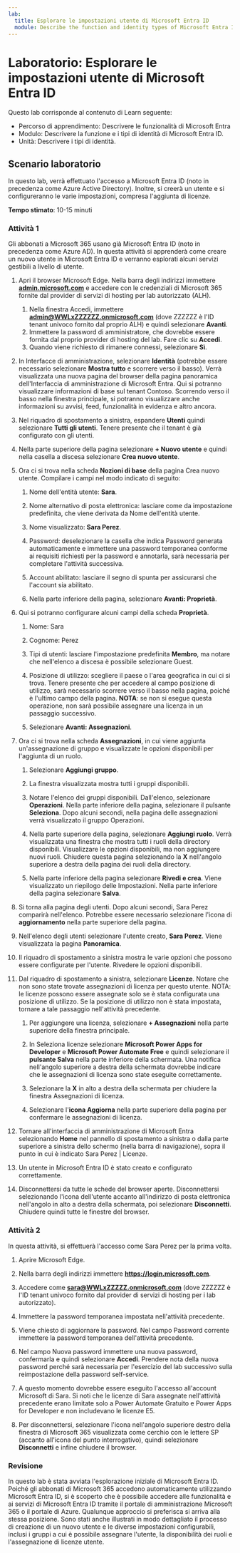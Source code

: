 ```yaml
---
lab:
  title: Esplorare le impostazioni utente di Microsoft Entra ID
  module: Describe the function and identity types of Microsoft Entra ID
---
```


# Laboratorio: Esplorare le impostazioni utente di Microsoft Entra ID

Questo lab corrisponde al contenuto di Learn seguente:

- Percorso di apprendimento: Descrivere le funzionalità di Microsoft Entra
- Modulo: Descrivere la funzione e i tipi di identità di Microsoft Entra ID.
- Unità: Descrivere i tipi di identità.

## Scenario laboratorio

In questo lab, verrà effettuato l'accesso a Microsoft Entra ID (noto in precedenza come Azure Active Directory).  Inoltre, si creerà un utente e si configureranno le varie impostazioni, compresa l'aggiunta di licenze.  

**Tempo stimato**: 10-15 minuti

### Attività 1

Gli abbonati a Microsoft 365 usano già Microsoft Entra ID (noto in precedenza come Azure AD).  In questa attività si apprenderà come creare un nuovo utente in Microsoft Entra ID e verranno esplorati alcuni servizi gestibili a livello di utente.

1. Apri il browser Microsoft Edge. Nella barra degli indirizzi immettere **[admin.microsoft.com](https://admin.microsoft.com)** e accedere con le credenziali di Microsoft 365 fornite dal provider di servizi di hosting per lab autorizzato (ALH).
    1. Nella finestra Accedi, immettere **admin@WWLxZZZZZZ.onmicrosoft.com** (dove ZZZZZZ è l'ID tenant univoco fornito dal proprio ALH) e quindi selezionare **Avanti**.
    1. Immettere la password di amministratore, che dovrebbe essere fornita dal proprio provider di hosting del lab. Fare clic su **Accedi**.
    1. Quando viene richiesto di rimanere connessi, selezionare **Sì**.

1. In Interfacce di amministrazione, selezionare **Identità** (potrebbe essere necessario selezionare **Mostra tutto** e scorrere verso il basso).  Verrà visualizzata una nuova pagina del browser della pagina panoramica dell'Interfaccia di amministrazione di Microsoft Entra. Qui si potranno visualizzare informazioni di base sul tenant Contoso. Scorrendo verso il basso nella finestra principale, si potranno visualizzare anche informazioni su avvisi, feed, funzionalità in evidenza e altro ancora.

1. Nel riquadro di spostamento a sinistra, espandere **Utenti** quindi selezionare **Tutti gli utenti**. Tenere presente che il tenant è già configurato con gli utenti.

1. Nella parte superiore della pagina selezionare **+ Nuovo utente** e quindi nella casella a discesa selezionare **Crea nuovo utente**.

1. Ora ci si trova nella scheda **Nozioni di base** della pagina Crea nuovo utente. Compilare i campi nel modo indicato di seguito:
    1. Nome dell'entità utente: **Sara**.

    1. Nome alternativo di posta elettronica: lasciare come da impostazione predefinita, che viene derivata da Nome dell'entità utente.

    1. Nome visualizzato: **Sara Perez**.

    1. Password: deselezionare la casella che indica Password generata automaticamente e immettere una password temporanea conforme ai requisiti richiesti per la password e annotarla, sarà necessaria per completare l'attività successiva.

    1. Account abilitato: lasciare il segno di spunta per assicurarsi che l'account sia abilitato.

    1. Nella parte inferiore della pagina, selezionare **Avanti: Proprietà**.

1. Qui si potranno configurare alcuni campi della scheda **Proprietà**.

    1. Nome: Sara

    1. Cognome: Perez

    1. Tipi di utenti: lasciare l'impostazione predefinita **Membro**, ma notare che nell'elenco a discesa è possibile selezionare Guest.

    1. Posizione di utilizzo: scegliere il paese o l'area geografica in cui ci si trova.  Tenere presente che per accedere al campo posizione di utilizzo, sarà necessario scorrere verso il basso nella pagina, poiché è l'ultimo campo della pagina.  **NOTA**: se non si esegue questa operazione, non sarà possibile assegnare una licenza in un passaggio successivo.

    1. Selezionare **Avanti: Assegnazioni**.

1. Ora ci si trova nella scheda **Assegnazioni**, in cui viene aggiunta un'assegnazione di gruppo e visualizzate le opzioni disponibili per l'aggiunta di un ruolo.

    1. Selezionare **Aggiungi gruppo**.

    1. La finestra visualizzata mostra tutti i gruppi disponibili.  

    1. Notare l'elenco dei gruppi disponibili.  Dall'elenco, selezionare **Operazioni**.  Nella parte inferiore della pagina, selezionare il pulsante **Seleziona**.  Dopo alcuni secondi, nella pagina delle assegnazioni verrà visualizzato il gruppo Operazioni.

    1. Nella parte superiore della pagina, selezionare **Aggiungi ruolo**.  Verrà visualizzata una finestra che mostra tutti i ruoli della directory disponibili.  Visualizzare le opzioni disponibili, ma non aggiungere nuovi ruoli.  Chiudere questa pagina selezionando la **X** nell'angolo superiore a destra della pagina dei ruoli della directory.
    1. Nella parte inferiore della pagina selezionare **Rivedi e crea**. Viene visualizzato un riepilogo delle Impostazioni.  Nella parte inferiore della pagina selezionare **Salva**.

1. Si torna alla pagina degli utenti.  Dopo alcuni secondi, Sara Perez comparirà nell'elenco.  Potrebbe essere necessario selezionare l'icona di **aggiornamento** nella parte superiore della pagina.

1. Nell'elenco degli utenti selezionare l'utente creato, **Sara Perez**.  Viene visualizzata la pagina **Panoramica**.

1. Il riquadro di spostamento a sinistra mostra le varie opzioni che possono essere configurate per l'utente. Rivedere le opzioni disponibili.

1. Dal riquadro di spostamento a sinistra, selezionare **Licenze**.  Notare che non sono state trovate assegnazioni di licenza per questo utente.  NOTA: le licenze possono essere assegnate solo se è stata configurata una posizione di utilizzo. Se la posizione di utilizzo non è stata impostata, tornare a tale passaggio nell'attività precedente.

    1. Per aggiungere una licenza, selezionare **+ Assegnazioni** nella parte superiore della finestra principale.

    1. In Seleziona licenze selezionare **Microsoft Power Apps for Developer** e **Microsoft Power Automate Free** e quindi selezionare il **pulsante Salva** nella parte inferiore della schermata. Una notifica nell'angolo superiore a destra della schermata dovrebbe indicare che le assegnazioni di licenza sono state eseguite correttamente.

    1. Selezionare la **X** in alto a destra della schermata per chiudere la finestra Assegnazioni di licenza.

    1. Selezionare l'**icona Aggiorna** nella parte superiore della pagina per confermare le assegnazioni di licenza.

1. Tornare all'interfaccia di amministrazione di Microsoft Entra selezionando **Home** nel pannello di spostamento a sinistra o dalla parte superiore a sinistra dello schermo (nella barra di navigazione), sopra il punto in cui è indicato Sara Perez | Licenze.

1. Un utente in Microsoft Entra ID è stato creato e configurato correttamente.

1. Disconnettersi da tutte le schede del browser aperte. Disconnettersi selezionando l'icona dell'utente accanto all'indirizzo di posta elettronica nell'angolo in alto a destra della schermata, poi selezionare **Disconnetti**. Chiudere quindi tutte le finestre del browser.

### Attività 2

In questa attività, si effettuerà l'accesso come Sara Perez per la prima volta.

1. Aprire Microsoft Edge.

2. Nella barra degli indirizzi immettere **https://login.microsoft.com**.

3. Accedere come **sara@WWLxZZZZZ.onmicrosoft.com** (dove ZZZZZZ è l'ID tenant univoco fornito dal provider di servizi di hosting per i lab autorizzato).
4. Immettere la password temporanea impostata nell'attività precedente.

5. Viene chiesto di aggiornare la password. Nel campo Password corrente immettere la password temporanea dell'attività precedente.

6. Nel campo Nuova password immettere una nuova password, confermarla e quindi selezionare **Accedi**.  Prendere nota della nuova password perché sarà necessaria per l'esercizio del lab successivo sulla reimpostazione della password self-service.

7. A questo momento dovrebbe essere eseguito l'accesso all'account Microsoft di Sara.  Si noti che le licenze di Sara assegnate nell'attività precedente erano limitate solo a Power Automate Gratuito e Power Apps for Developer e non includevano le licenze E5.

8. Per disconnettersi, selezionare l'icona nell'angolo superiore destro della finestra di Microsoft 365 visualizzata come cerchio con le lettere SP (accanto all'icona del punto interrogativo), quindi selezionare **Disconnetti** e infine chiudere il browser.

### Revisione

In questo lab è stata avviata l'esplorazione iniziale di Microsoft Entra ID. Poiché gli abbonati di Microsoft 365 accedono automaticamente utilizzando Microsoft Entra ID, si è scoperto che è possibile accedere alle funzionalità e ai servizi di Microsoft Entra ID tramite il portale di amministrazione Microsoft 365 o il portale di Azure.  Qualunque approccio si preferisca si arriva alla stessa posizione.  Sono stati anche illustrati in modo dettagliato il processo di creazione di un nuovo utente e le diverse impostazioni configurabili, inclusi i gruppi a cui è possibile assegnare l'utente, la disponibilità dei ruoli e l'assegnazione di licenze utente.

